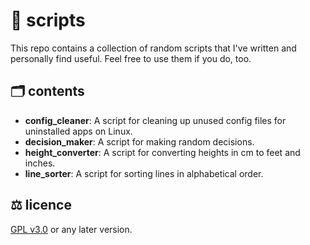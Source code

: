 # 🧰 scripts

This repo contains a collection of random scripts that I've written and
personally find useful. Feel free to use them if you do, too.

## 🗂️ contents

- **config_cleaner**: A script for cleaning up unused config files for
uninstalled apps on Linux.
- **decision_maker**: A script for making random decisions.
- **height_converter**: A script for converting heights in cm to feet and inches.
- **line_sorter**: A script for sorting lines in alphabetical order.

## ⚖️ licence

[GPL v3.0](https://www.gnu.org/licenses/gpl-3.0.en.html) or any later version.
